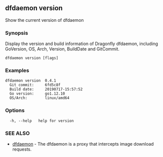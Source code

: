 ## dfdaemon version

Show the current version of dfdaemon

### Synopsis

Display the version and build information of Dragonfly dfdaemon, including GoVersion, OS, Arch, Version, BuildDate and GitCommit.

```
dfdaemon version [flags]
```

### Examples

```
dfdaemon version  0.4.1
  Git commit:     6fd5c8f
  Build date:     20190717-15:57:52
  Go version:     go1.12.10
  OS/Arch:        linux/amd64

```

### Options

```
  -h, --help   help for version
```

### SEE ALSO

* [dfdaemon](dfdaemon.md)	 - The dfdaemon is a proxy that intercepts image download requests.

